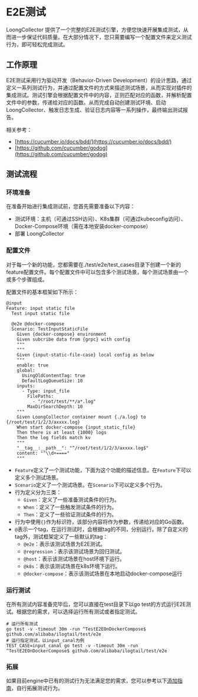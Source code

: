 # E2E测试

LoongCollector 提供了一个完整的E2E测试引擎，方便您快速开展集成测试，从而进一步保证代码质量。在大部分情况下，您只需要编写一个配置文件来定义测试行为，即可轻松完成测试。

## 工作原理

E2E测试采用行为驱动开发（Behavior-Driven Development）的设计思路，通过定义一系列测试行为，并通过配置文件的方式来描述测试场景，从而实现对插件的集成测试。测试引擎会根据配置文件中的内容，正则匹配对应的函数，并解析配置文件中的参数，传递给对应的函数。从而完成自动创建测试环境、启动 LoongCollector、触发日志生成、验证日志内容等一系列操作，最终输出测试报告。

相关参考：

- [https://cucumber.io/docs/bdd/](https://cucumber.io/docs/bdd/)
- [https://github.com/cucumber/godog](https://github.com/cucumber/godog)

## 测试流程

### 环境准备

在准备开始进行集成测试前，您首先需要准备以下内容：

- 测试环境：主机（可通过SSH访问）、K8s集群（可通过kubeconfig访问）、Docker-Compose环境（需在本地安装docker-compose）
- 部署 LoongCollector

### 配置文件

对于每一个新的功能，您都需要在./test/e2e/test_cases目录下创建一个新的feature配置文件。每个配置文件中可以包含多个测试场景，每个测试场景由一个或多个步骤组成。

配置文件的基本框架如下所示：

```plain
@input
Feature: input static file
  Test input static file

  @e2e @docker-compose
  Scenario: TestInputStaticFile
    Given {docker-compose} environment
    Given subcribe data from {grpc} with config
    """
    """
    Given {input-static-file-case} local config as below
    """
    enable: true
    global:
      UsingOldContentTag: true
      DefaultLogQueueSize: 10
    inputs:
      - Type: input_file
        FilePaths: 
          - "/root/test/**/a*.log"
        MaxDirSearchDepth: 10
    """
    Given LoongCollector container mount {./a.log} to {/root/test/1/2/3/axxxx.log}
    When start docker-compose {input_static_file}
    Then there is at least {1000} logs
    Then the log fields match kv
    """
    "__tag__:__path__": "^/root/test/1/2/3/axxxx.log$"
    content: "^\\d+===="
    """
```

- `Feature`定义了一个测试功能，下面为这个功能的描述信息。在`Feature`下可以定义多个测试场景。
- `Scenario`定义了一个测试场景。在`Scenario`下可以定义多个行为。
- 行为定义分为三类：
  - `Given`：定义了一些准备测试条件的行为。
  - `When`：定义了一些触发测试条件的行为。
  - `Then`：定义了一些验证测试条件的行为。
- 行为中使用`{}`作为标识符，该部分内容将作为参数，传递给对应的Go函数。
- `@`表示一个tag，在运行测试时，会根据tag的不同，分别运行。除了自定义的tag外，测试框架定义了一些默认的tag：
  - `@e2e`：表示该测试场景为E2E测试。
  - `@regression`：表示该测试场景为回归测试。
  - `@host`：表示该测试场景在host环境下运行。
  - `@k8s`：表示该测试场景在k8s环境下运行。
  - `@docker-compose`：表示该测试场景在本地启动docker-compose运行

### 运行测试

在所有测试内容准备完毕后，您可以直接在test目录下以go test的方式运行E2E测试。根据您的需求，可以选择运行所有测试或者指定测试。

```shell
# 运行所有测试
go test -v -timeout 30m -run ^TestE2EOnDockerCompose$ github.com/alibaba/ilogtail/test/e2e
# 运行指定测试，以input_canal为例
TEST_CASE=input_canal go test -v -timeout 30m -run ^TestE2EOnDockerCompose$ github.com/alibaba/ilogtail/test/e2e
```

### 拓展

如果目前engine中已有的测试行为无法满足您的需求，您可以参考以下[添加指南](e2e-test-step.md)，自行拓展测试行为。
